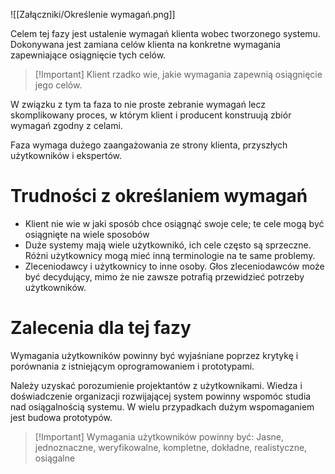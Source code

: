 ![[Załączniki/Określenie wymagań.png]]

Celem tej fazy jest ustalenie wymagań klienta wobec tworzonego systemu. Dokonywana jest zamiana celów klienta na konkretne wymagania zapewniające osiągnięcie tych celów. 

>[!Important] Klient rzadko wie, jakie wymagania zapewnią osiągnięcie jego celów.

W związku z tym ta faza to nie  proste zebranie wymagań lecz skomplikowany proces, w którym klient i producent konstruują zbiór wymagań zgodny z celami. 

Faza wymaga dużego zaangażowania ze strony klienta, przyszłych użytkowników i ekspertów.

# Trudności z określaniem wymagań
- Klient nie wie w jaki sposób chce osiągnąć swoje cele; te cele mogą być osiągnięte na wiele sposobów
- Duże systemy mają wiele użytkownikó, ich cele często są sprzeczne. Różni użytkownicy mogą mieć inną terminologie na te same problemy.
- Zleceniodawcy i użytkownicy to inne osoby. Głos zleceniodawców może być decydujący, mimo że nie zawsze potrafią przewidzieć potrzeby użytkowników.

# Zalecenia dla tej fazy
Wymagania użytkowników powinny być wyjaśniane poprzez krytykę i porównania z istniejącym oprogramowaniem i prototypami.

Należy uzyskać porozumienie projektantów z użytkownikami. Wiedza i doświadczenie organizacji rozwijającej system powinny wspomóc studia nad osiągalnością systemu. W wielu przypadkach dużym wspomaganiem jest budowa prototypów.

>[!Important] Wymagania użytkowników powinny być:
> Jasne, jednoznaczne, weryfikowalne, kompletne, dokładne, realistyczne, osiągalne
